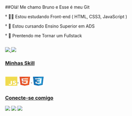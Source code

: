 ##Olá! Me chamo Bruno e Esse é meu Git

° 🐱‍👤 Estou estudando Front-end ( HTML, CSS3, JavaScript )


° 🎉 Estou cursando Ensino Superior em ADS 


° 🤗 Prentendo me Tornar um Fullstack 
##

 <div>
  <a href="https://github.com/HBrunoSk">
  <img height="170em" src="https://github-readme-stats.vercel.app/api?username=HBrunoSk&show_icons=true&theme=dark&include_all_commits=true&count_private=true"/>
  <img height="170em" src="https://github-readme-stats.vercel.app/api/top-langs/?username=HBrunoSk&layout=compact&langs_count=7&theme=dark"/>
</div>
 <h3> Minhas Skill </h3>
<div style="display: inline_block"><br>
  <img align="center" alt="Bruno-Js" height="30" width="40" src="https://raw.githubusercontent.com/devicons/devicon/master/icons/javascript/javascript-plain.svg">
  <img align="center" alt="Bruno-HTML" height="30" width="40" src="https://raw.githubusercontent.com/devicons/devicon/master/icons/html5/html5-original.svg">
  <img align="center" alt="Bruno-CSS" height="30" width="40" src="https://raw.githubusercontent.com/devicons/devicon/master/icons/css3/css3-original.svg">
</div>        
        
 ##       
 <h3> Conecte-se comigo </h3>
<div>   
  <a href="https://www.instagram.com/bruno_diask/" target="_blank"><img src="https://img.shields.io/badge/-Instagram-%23E4405F?style=for-the-badge&logo=instagram&logoColor=white" target="_blank"></a>
  <a href = "mailto:bruno.alvespach13@gmail.com"><img src="https://img.shields.io/badge/-Gmail-%23333?style=for-the-badge&logo=gmail&logoColor=white" target="_blank"></a>
  <a href="https://www.linkedin.com/in/bruno-alves-345348189/" target="_blank"><img src="https://img.shields.io/badge/-LinkedIn-%230077B5?style=for-the-badge&logo=linkedin&logoColor=white" target="_blank"></a> 
</div>    
        
        
        
